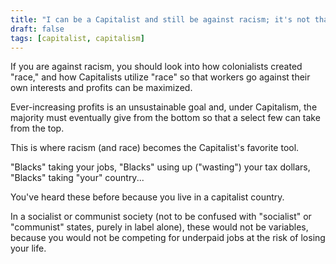 ```yaml
---
title: "I can be a Capitalist and still be against racism; it's not that complicated."
draft: false
tags: [capitalist, capitalism]
---
```


If you are against racism, you should look into how colonialists created "race," and how Capitalists utilize "race" so that workers go against their own interests and profits can be maximized.  
  
Ever-increasing profits is an unsustainable goal and, under Capitalism, the majority must eventually give from the bottom so that a select few can take from the top.  
  
This is where racism (and race) becomes the Capitalist's favorite tool.  
  
"Blacks" taking your jobs, "Blacks" using up ("wasting") your tax dollars, "Blacks" taking "your" country...  
  
You've heard these before because you live in a capitalist country.  
  
In a socialist or communist society (not to be confused with "socialist" or "communist" states, purely in label alone), these would not be variables, because you would not be competing for underpaid jobs at the risk of losing your life.

